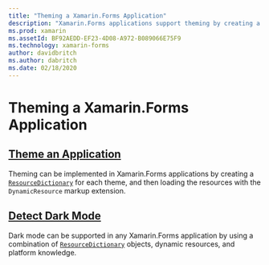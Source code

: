 ```yaml
---
title: "Theming a Xamarin.Forms Application"
description: "Xamarin.Forms applications support theming by creating a ResourceDictionary for each theme, and then loading the resources with the DynamicResource markup extension."
ms.prod: xamarin
ms.assetId: BF92AEDD-EF23-4D08-A972-B089066E75F9
ms.technology: xamarin-forms
author: davidbritch
ms.author: dabritch
ms.date: 02/18/2020
---
```


# Theming a Xamarin.Forms Application

## [Theme an Application](theming.md)

Theming can be implemented in Xamarin.Forms applications by creating a [`ResourceDictionary`](xref:Xamarin.Forms.ResourceDictionary) for each theme, and then loading the resources with the `DynamicResource` markup extension.

## [Detect Dark Mode](dark-mode.md)

Dark mode can be supported in any Xamarin.Forms application by using a combination of [`ResourceDictionary`](xref:Xamarin.Forms.ResourceDictionary) objects, dynamic resources, and platform knowledge.
